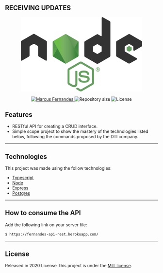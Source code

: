 ## RECEIVING UPDATES

<p align="center">
   <img src="./image/Node.png" alt="Node" width="400"/>
</p>

<p align="center">	
  <a href="https://www.linkedin.com/in/marcus-fernandes-f77/">
      <img alt="Marcus Fernandes" src="https://img.shields.io/badge/Marcus-43853d?style=flat&logo=linkedin&labelColor=43853d" />
   </a>
  <img alt="Repository size" src="https://img.shields.io/github/repo-size/marcusv77/node-api?color=43853d&label=Repo%20size">
  <img alt="License" src="https://img.shields.io/badge/license-MIT-43853d">
</p>


## Features

* RESTful API for creating a CRUD interface.
* Simple scope project to show the mastery of the technologies listed below, following the commands proposed by the DTI company.

---

## Technologies
This project was made using the follow technologies:

* [Typescript](https://www.typescriptlang.org/)     
* [Node](https://nodejs.org/pt-br/)       
* [Express](https://expressjs.com/)      
* [Postgres](https://www.postgresql.org/)      

---

## How to consume the API

Add the following link on your server file:
```bash
$ https://fernandes-api-rest.herokuapp.com/
```

---

## License

Released in 2020 License
This project is under the [MIT license](./LICENSE).
